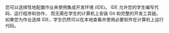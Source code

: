 您可以选择性地配置作业来使用集成开发环境 (IDE)。 IDE 允许您的学生编写代码、运行程序和协作， 而无需在学生的计算机上安装 Git 和完整的开发工具链。 如果您为作业选择 IDE，学生仍然可以在本地查看并使用必要软件在计算机上运行代码。
